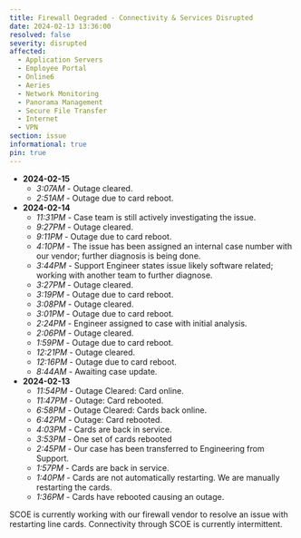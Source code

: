 ```yaml
---
title: Firewall Degraded - Connectivity & Services Disrupted
date: 2024-02-13 13:36:00
resolved: false
severity: disrupted
affected:
  - Application Servers
  - Employee Portal
  - Online6
  - Aeries
  - Network Monitoring
  - Panorama Management
  - Secure File Transfer
  - Internet
  - VPN
section: issue
informational: true
pin: true
---
```


- **2024-02-15**
  - *3:07AM* - Outage cleared.
  - *2:51AM* - Outage due to card reboot.
- **2024-02-14**
  - *11:31PM* - Case team is still actively investigating the issue.
  - *9:27PM* - Outage cleared.
  - *9:11PM* - Outage due to card reboot.
  - *4:10PM* - The issue has been assigned an internal case number with our vendor; further diagnosis is being done.
  - *3:44PM* - Support Engineer states issue likely software related; working with another team to further diagnose.
  - *3:27PM* - Outage cleared.
  - *3:19PM* - Outage due to card reboot.
  - *3:08PM* - Outage cleared.
  - *3:01PM* - Outage due to card reboot.
  - *2:24PM* - Engineer assigned to case with initial analysis.
  - *2:06PM* - Outage cleared.
  - *1:59PM* - Outage due to card reboot.
  - *12:21PM* - Outage cleared.
  - *12:16PM* - Outage due to card reboot.
  - *8:44AM* - Awaiting case update.
- **2024-02-13**
  - *11:54PM* - Outage Cleared: Card online.
  - *11:47PM* - Outage: Card rebooted.
  - *6:58PM* - Outage Cleared: Cards back online.
  - *6:42PM* - Outage: Card rebooted.
  - *4:03PM* - Cards are back in service.
  - *3:53PM* - One set of cards rebooted
  - *2:45PM* - Our case has been transferred to Engineering from Support.
  - *1:57PM* - Cards are back in service.
  - *1:40PM* - Cards are not automatically restarting. We are manually restarting the cards.
  - *1:36PM* - Cards have rebooted causing an outage.

SCOE is currently working with our firewall vendor to resolve an issue with restarting line cards. Connectivity through SCOE is currently intermittent.
